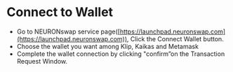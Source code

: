# Connect to Wallet

* Go to NEURONswap service page([https://launchpad.neuronswap.com](https://launchpad.neuronswap.com)), Click the Connect Wallet button.
* Choose the wallet you want among Klip, Kaikas and Metamask
* Complete the wallet connection by clicking "confirm”on the Transaction Request Window.
